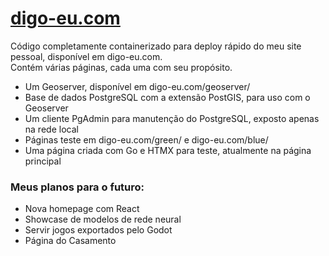 # [digo-eu.com](https://digo-eu.com)
Código completamente containerizado para deploy rápido do meu site pessoal, disponível em digo-eu.com. <br>
Contém várias páginas, cada uma com seu propósito.
<ul>
<li> Um Geoserver, disponível em digo-eu.com/geoserver/ </li>
<li> Base de dados PostgreSQL com a extensão PostGIS, para uso com o Geoserver </li>
<li> Um cliente PgAdmin para manutenção do PostgreSQL, exposto apenas na rede local </li>
<li> Páginas teste em digo-eu.com/green/ e digo-eu.com/blue/ </li>
<li> Uma página criada com Go e HTMX para teste, atualmente na página principal </li>
</ul>
<h3> Meus planos para o futuro: </h3>
<ul>
<li> Nova homepage com React </li>
<li> Showcase de modelos de rede neural </li>
<li> Servir jogos exportados pelo Godot </li>
<li> Página do Casamento </li>
</ul>
